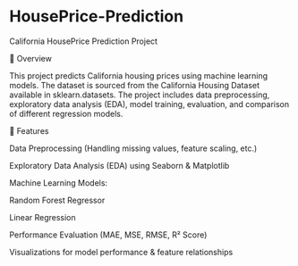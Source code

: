 # HousePrice-Prediction
California HousePrice Prediction Project

🏡 Overview

This project predicts California housing prices using machine learning models. The dataset is sourced from the California Housing Dataset available in sklearn.datasets. The project includes data preprocessing, exploratory data analysis (EDA), model training, evaluation, and comparison of different regression models.

🚀 Features

Data Preprocessing (Handling missing values, feature scaling, etc.)

Exploratory Data Analysis (EDA) using Seaborn & Matplotlib

Machine Learning Models:

Random Forest Regressor

Linear Regression

Performance Evaluation (MAE, MSE, RMSE, R² Score)

Visualizations for model performance & feature relationships
